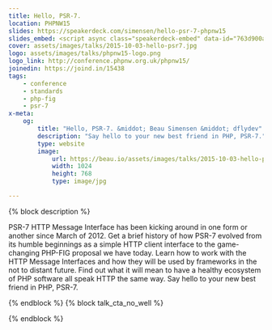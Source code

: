 ```yaml
---
title: Hello, PSR-7.
location: PHPNW15
slides: https://speakerdeck.com/simensen/hello-psr-7-phpnw15
slides_embed: <script async class="speakerdeck-embed" data-id="763d900a37e8455f844ff1bde27099b3" data-ratio="1.33333333333333" src="//speakerdeck.com/assets/embed.js"></script>
cover: assets/images/talks/2015-10-03-hello-psr7.jpg
logo: assets/images/talks/phpnw15-logo.png
logo_link: http://conference.phpnw.org.uk/phpnw15/
joinedin: https://joind.in/15438
tags:
    - conference
    - standards
    - php-fig
    - psr-7
x-meta:
    og:
        title: "Hello, PSR-7. &middot; Beau Simensen &middot; dflydev"
        description: "Say hello to your new best friend in PHP, PSR-7."
        type: website
        image:
            url: https://beau.io/assets/images/talks/2015-10-03-hello-psr7.jpg
            width: 1024
            height: 768
            type: image/jpg

---
```

{% block description %}

PSR-7 HTTP Message Interface has been kicking around in one form or another since March of 2012. Get a brief history of how PSR-7 evolved from its humble beginnings as a simple HTTP client interface to the game-changing PHP-FIG proposal we have today. Learn how to work with the HTTP Message Interfaces and how they will be used by frameworks in the not to distant future. Find out what it will mean to have a healthy ecosystem of PHP software all speak HTTP the same way. Say hello to your new best friend in PHP, PSR-7.

{% endblock %}
{% block talk_cta_no_well %}
<script src="https://app.convertkit.com/landing_pages/766.js?orient=horz&ref=beau.io-dpc-psr7"></script>
{% endblock  %}
